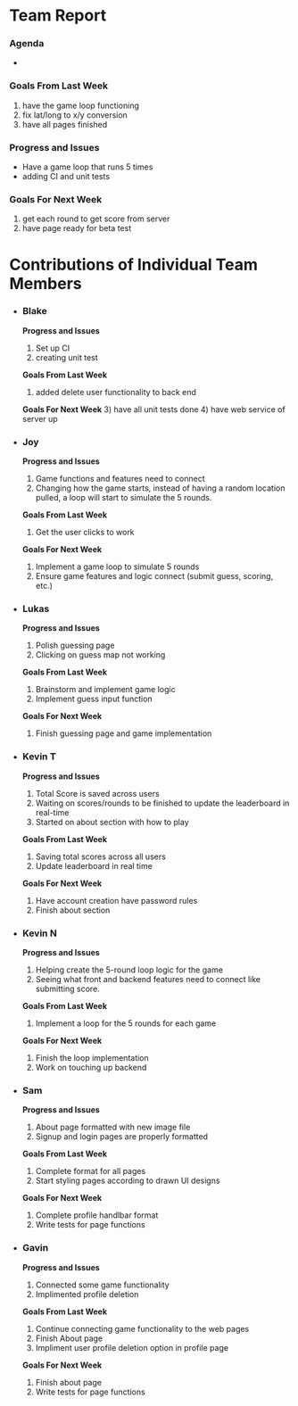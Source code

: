 # Team Report
### Agenda
- 

### Goals From Last Week
1. have the game loop functioning
2. fix lat/long to x/y conversion
3. have all pages finished
   
### Progress and Issues
- Have a game loop that runs 5 times
- adding CI and unit tests

### Goals For Next Week
1. get each round to get score from server
2. have page ready for beta test

# Contributions of Individual Team Members

- ### Blake
  **Progress and Issues**
  1) Set up CI
  2) creating unit test
  
  **Goals From Last Week**
  1) added delete user functionality to back end
     
  **Goals For Next Week**
  3) have all unit tests done
  4) have web service of server up


- ### Joy
  **Progress and Issues**
  1) Game functions and features need to connect
  2) Changing how the game starts, instead of having a random location pulled, a loop will start to simulate the 5 rounds. 
  
  **Goals From Last Week**
  1) Get the user clicks to work
     
  **Goals For Next Week**
  1) Implement a game loop to simulate 5 rounds
  2) Ensure game features and logic connect (submit guess, scoring, etc.)

- ### Lukas
  **Progress and Issues**
  1) Polish guessing page
  2) Clicking on guess map not working
  
  **Goals From Last Week**
  1) Brainstorm and implement game logic
  2) Implement guess input function
   
  **Goals For Next Week**
  1) Finish guessing page and game implementation


- ### Kevin T
  **Progress and Issues**
  1) Total Score is saved across users
  2) Waiting on scores/rounds to be finished to update the leaderboard in real-time
  3) Started on about section with how to play

  **Goals From Last Week**
  1) Saving total scores across all users
  2) Update leaderboard in real time

  **Goals For Next Week**
  1) Have account creation have password rules
  2) Finish about section

- ### Kevin N
  **Progress and Issues**
  1) Helping create the 5-round loop logic for the game
  2) Seeing what front and backend features need to connect like submitting score.
  
  **Goals From Last Week**
  1) Implement a loop for the 5 rounds for each game
  
  **Goals For Next Week**
  1) Finish the loop implementation
  2) Work on touching up backend

- ### Sam
  **Progress and Issues**
  1) About page formatted with new image file
  2) Signup and login pages are properly formatted
  
  **Goals From Last Week**
  1) Complete format for all pages
  2) Start styling pages according to drawn UI designs
     
  **Goals For Next Week**
  1) Complete profile handlbar format
  2) Write tests for page functions

- ### Gavin
  **Progress and Issues**
  1) Connected some game functionality
  2) Implimented profile deletion
  
  **Goals From Last Week**
  1) Continue connecting game functionality to the web pages
  2) Finish About page
  3) Impliment user profile deletion option in profile page
     
  **Goals For Next Week**
  1) Finish about page
  2) Write tests for page functions


